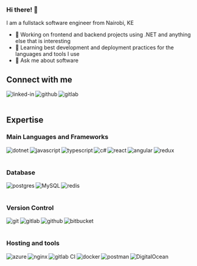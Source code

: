 
<!--
**mdrizy96/mdrizy96** is a ✨ _special_ ✨ repository because its `README.md` (this file) appears on your GitHub profile.

Here are some ideas to get you started:

- 🔭 I’m currently working on ...
- 🌱 I’m currently learning ...
- 👯 I’m looking to collaborate on ...
- 🤔 I’m looking for help with ...
- 💬 Ask me about ...
- 📫 How to reach me: ...
- 😄 Pronouns: ...
- ⚡ Fun fact: ...
-->

<!-- https://github.com/Ileriayo/markdown-badges -->
<!-- https://dev.to/envoy_/150-badges-for-github-pnk -->
<!-- https://github.com/alexandresanlim/Badges4-README.md-Profile -->

### Hi there! 👋
I am a fullstack software engineer from Nairobi, KE
- 🔭 Working on frontend and backend projects using .NET and anything else that is interesting
- 🌱 Learning best development and deployment practices for the languages and tools I use
- 💬 Ask me about software


## Connect with me
[<img align="left" alt="linked-in" src="https://img.shields.io/badge/linkedin-%230077B5.svg?&style=for-the-badge&logo=linkedin&logoColor=white" />](https://www.linkedin.com/in/duncan-okeno-9432b1154)
[<img align="left" alt="github" src="https://img.shields.io/badge/GitHub-100000?style=for-the-badge&logo=github&logoColor=white" />](https://github.com/dunnudge)
[<img align="left" alt="gitlab" src="https://img.shields.io/badge/GitLab-330F63?style=for-the-badge&logo=gitlab&logoColor=white" />](https://gitlab.com/dunokeno)

<br>
<br>

## Expertise
### Main Languages and Frameworks
<img align="left" alt="dotnet" src="https://img.shields.io/badge/.NET-5C2D91?style=for-the-badge&logo=.net&logoColor=white" />
<img align="left" alt="javascript" src="https://img.shields.io/badge/JavaScript-323330?style=for-the-badge&logo=javascript&logoColor=F7DF1E" />
<img align="left" alt="typescript" src="https://img.shields.io/badge/TypeScript-007ACC?style=for-the-badge&logo=typescript&logoColor=white" />
<img align="left" alt="c#" src="https://img.shields.io/badge/C%23-239120?style=for-the-badge&logo=c-sharp&logoColor=white" />
<img align="left" alt="react" src="https://img.shields.io/badge/React-20232A?style=for-the-badge&logo=react&logoColor=61DAFB" />
<img align="left" alt="angular" src="https://img.shields.io/badge/Angular-DD0031?style=for-the-badge&logo=angular&logoColor=white" />
<img align="left" alt="redux" src="https://img.shields.io/badge/Redux-593D88?style=for-the-badge&logo=redux&logoColor=white" />


<br>
<br>

### Database
<img align="left" alt="postgres" src="https://img.shields.io/badge/PostgreSQL-316192?style=for-the-badge&logo=postgresql&logoColor=white" />
<img align="left" alt="MySQL" src="https://img.shields.io/badge/mysql-%2300f.svg?style=for-the-badge&logo=mysql&logoColor=white"/>
<img align="left" alt="redis" src="https://img.shields.io/badge/redis-%23DD0031.svg?style=for-the-badge&logo=redis&logoColor=white"/>

<br>
<br>

### Version Control
<img align="left" alt="git" src="https://img.shields.io/badge/git-%23F05033.svg?style=for-the-badge&logo=git&logoColor=white"/>
<img align="left" alt="gitlab" src="https://img.shields.io/badge/gitlab-%23181717.svg?style=for-the-badge&logo=gitlab&logoColor=white"/>
<img align="left" alt="github" src="https://img.shields.io/badge/github-%23121011.svg?style=for-the-badge&logo=github&logoColor=white"/>
<img align="left" alt="bitbucket" src="https://img.shields.io/badge/bitbucket-%230047B3.svg?style=for-the-badge&logo=bitbucket&logoColor=white"/>

<br>
<br>

### Hosting and tools
<img align="left" alt="azure" src="https://img.shields.io/badge/azure-%230072C6.svg?style=for-the-badge&logo=azure-devops&logoColor=white"/>
<img align="left" alt="nginx" src="https://img.shields.io/badge/nginx-%23009639.svg?style=for-the-badge&logo=nginx&logoColor=white"/>
<img align="left" alt="gitlab CI" src="https://img.shields.io/badge/GitLabCI-%23181717.svg?style=for-the-badge&logo=gitlab&logoColor=white"/>
<img align="left" alt="docker" src="https://img.shields.io/badge/docker-%230db7ed.svg?style=for-the-badge&logo=docker&logoColor=white"/>
<img align="left" alt="postman" src="https://img.shields.io/badge/Postman-FF6C37?style=for-the-badge&logo=postman&logoColor=red" />
<img align="left" alt="DigitalOcean" src="https://img.shields.io/badge/DigitalOcean-%230167ff.svg?style=for-the-badge&logo=digitalOcean&logoColor=white"/>

<br>
<br>
